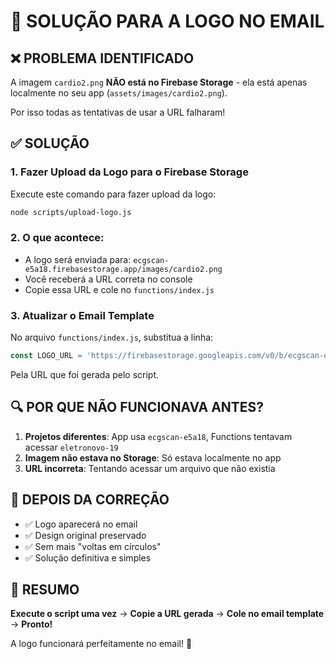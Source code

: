 # 🎯 SOLUÇÃO PARA A LOGO NO EMAIL

## ❌ PROBLEMA IDENTIFICADO

A imagem `cardio2.png` **NÃO está no Firebase Storage** - ela está apenas localmente no seu app (`assets/images/cardio2.png`).

Por isso todas as tentativas de usar a URL falharam!

## ✅ SOLUÇÃO

### 1. Fazer Upload da Logo para o Firebase Storage

Execute este comando para fazer upload da logo:

```bash
node scripts/upload-logo.js
```

### 2. O que acontece:

- A logo será enviada para: `ecgscan-e5a18.firebasestorage.app/images/cardio2.png`
- Você receberá a URL correta no console
- Copie essa URL e cole no `functions/index.js`

### 3. Atualizar o Email Template

No arquivo `functions/index.js`, substitua a linha:

```javascript
const LOGO_URL = 'https://firebasestorage.googleapis.com/v0/b/ecgscan-e5a18.firebasestorage.app/o/images%2Fcardio2.png?alt=media';
```

Pela URL que foi gerada pelo script.

## 🔍 POR QUE NÃO FUNCIONAVA ANTES?

1. **Projetos diferentes**: App usa `ecgscan-e5a18`, Functions tentavam acessar `eletronovo-19`
2. **Imagem não estava no Storage**: Só estava localmente no app
3. **URL incorreta**: Tentando acessar um arquivo que não existia

## 🚀 DEPOIS DA CORREÇÃO

- ✅ Logo aparecerá no email
- ✅ Design original preservado
- ✅ Sem mais "voltas em círculos"
- ✅ Solução definitiva e simples

## 📝 RESUMO

**Execute o script uma vez** → **Copie a URL gerada** → **Cole no email template** → **Pronto!**

A logo funcionará perfeitamente no email! 🎉
